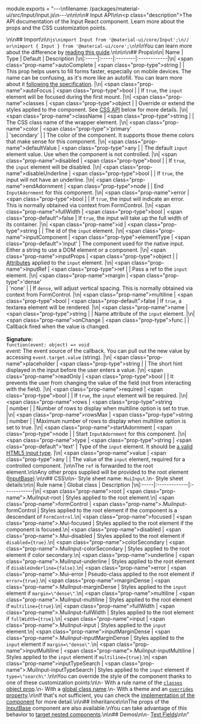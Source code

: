 module.exports = "---\nfilename: /packages/material-ui/src/Input/Input.js\n---\n\n<!--- This documentation is automatically generated, do not try to edit it. -->\n\n# Input API\n\n<p class=\"description\">The API documentation of the Input React component. Learn more about the props and the CSS customization points.</p>\n\n## Import\n\n```js\nimport Input from '@material-ui/core/Input';\n// or\nimport { Input } from '@material-ui/core';\n```\n\nYou can learn more about the difference by [reading this guide](/guides/minimizing-bundle-size/).\n\n\n\n## Props\n\n| Name | Type | Default | Description |\n|:-----|:-----|:--------|:------------|\n| <span class=\"prop-name\">autoComplete</span> | <span class=\"prop-type\">string</span> |  | This prop helps users to fill forms faster, especially on mobile devices. The name can be confusing, as it's more like an autofill. You can learn more about it [following the specification](https://html.spec.whatwg.org/multipage/form-control-infrastructure.html#autofill). |\n| <span class=\"prop-name\">autoFocus</span> | <span class=\"prop-type\">bool</span> |  | If `true`, the `input` element will be focused during the first mount. |\n| <span class=\"prop-name\">classes</span> | <span class=\"prop-type\">object</span> |  | Override or extend the styles applied to the component. See [CSS API](#css) below for more details. |\n| <span class=\"prop-name\">className</span> | <span class=\"prop-type\">string</span> |  | The CSS class name of the wrapper element. |\n| <span class=\"prop-name\">color</span> | <span class=\"prop-type\">'primary'<br>&#124;&nbsp;'secondary'</span> |  | The color of the component. It supports those theme colors that make sense for this component. |\n| <span class=\"prop-name\">defaultValue</span> | <span class=\"prop-type\">any</span> |  | The default `input` element value. Use when the component is not controlled. |\n| <span class=\"prop-name\">disabled</span> | <span class=\"prop-type\">bool</span> |  | If `true`, the `input` element will be disabled. |\n| <span class=\"prop-name\">disableUnderline</span> | <span class=\"prop-type\">bool</span> |  | If `true`, the input will not have an underline. |\n| <span class=\"prop-name\">endAdornment</span> | <span class=\"prop-type\">node</span> |  | End `InputAdornment` for this component. |\n| <span class=\"prop-name\">error</span> | <span class=\"prop-type\">bool</span> |  | If `true`, the input will indicate an error. This is normally obtained via context from FormControl. |\n| <span class=\"prop-name\">fullWidth</span> | <span class=\"prop-type\">bool</span> | <span class=\"prop-default\">false</span> | If `true`, the input will take up the full width of its container. |\n| <span class=\"prop-name\">id</span> | <span class=\"prop-type\">string</span> |  | The id of the `input` element. |\n| <span class=\"prop-name\">inputComponent</span> | <span class=\"prop-type\">elementType</span> | <span class=\"prop-default\">'input'</span> | The component used for the native input. Either a string to use a DOM element or a component. |\n| <span class=\"prop-name\">inputProps</span> | <span class=\"prop-type\">object</span> |  | [Attributes](https://developer.mozilla.org/en-US/docs/Web/HTML/Element/input#Attributes) applied to the `input` element. |\n| <span class=\"prop-name\">inputRef</span> | <span class=\"prop-type\">ref</span> |  | Pass a ref to the `input` element. |\n| <span class=\"prop-name\">margin</span> | <span class=\"prop-type\">'dense'<br>&#124;&nbsp;'none'</span> |  | If `dense`, will adjust vertical spacing. This is normally obtained via context from FormControl. |\n| <span class=\"prop-name\">multiline</span> | <span class=\"prop-type\">bool</span> | <span class=\"prop-default\">false</span> | If `true`, a textarea element will be rendered. |\n| <span class=\"prop-name\">name</span> | <span class=\"prop-type\">string</span> |  | Name attribute of the `input` element. |\n| <span class=\"prop-name\">onChange</span> | <span class=\"prop-type\">func</span> |  | Callback fired when the value is changed.<br><br>**Signature:**<br>`function(event: object) => void`<br>*event:* The event source of the callback. You can pull out the new value by accessing `event.target.value` (string). |\n| <span class=\"prop-name\">placeholder</span> | <span class=\"prop-type\">string</span> |  | The short hint displayed in the input before the user enters a value. |\n| <span class=\"prop-name\">readOnly</span> | <span class=\"prop-type\">bool</span> |  | It prevents the user from changing the value of the field (not from interacting with the field). |\n| <span class=\"prop-name\">required</span> | <span class=\"prop-type\">bool</span> |  | If `true`, the `input` element will be required. |\n| <span class=\"prop-name\">rows</span> | <span class=\"prop-type\">string<br>&#124;&nbsp;number</span> |  | Number of rows to display when multiline option is set to true. |\n| <span class=\"prop-name\">rowsMax</span> | <span class=\"prop-type\">string<br>&#124;&nbsp;number</span> |  | Maximum number of rows to display when multiline option is set to true. |\n| <span class=\"prop-name\">startAdornment</span> | <span class=\"prop-type\">node</span> |  | Start `InputAdornment` for this component. |\n| <span class=\"prop-name\">type</span> | <span class=\"prop-type\">string</span> | <span class=\"prop-default\">'text'</span> | Type of the `input` element. It should be [a valid HTML5 input type](https://developer.mozilla.org/en-US/docs/Web/HTML/Element/input#Form_%3Cinput%3E_types). |\n| <span class=\"prop-name\">value</span> | <span class=\"prop-type\">any</span> |  | The value of the `input` element, required for a controlled component. |\n\nThe `ref` is forwarded to the root element.\n\nAny other props supplied will be provided to the root element ([InputBase](/api/input-base/)).\n\n## CSS\n\n- Style sheet name: `MuiInput`.\n- Style sheet details:\n\n| Rule name | Global class | Description |\n|:-----|:-------------|:------------|\n| <span class=\"prop-name\">root</span> | <span class=\"prop-name\">.MuiInput-root</span> | Styles applied to the root element.\n| <span class=\"prop-name\">formControl</span> | <span class=\"prop-name\">.MuiInput-formControl</span> | Styles applied to the root element if the component is a descendant of `FormControl`.\n| <span class=\"prop-name\">focused</span> | <span class=\"prop-name\">.Mui-focused</span> | Styles applied to the root element if the component is focused.\n| <span class=\"prop-name\">disabled</span> | <span class=\"prop-name\">.Mui-disabled</span> | Styles applied to the root element if `disabled={true}`.\n| <span class=\"prop-name\">colorSecondary</span> | <span class=\"prop-name\">.MuiInput-colorSecondary</span> | Styles applied to the root element if color secondary.\n| <span class=\"prop-name\">underline</span> | <span class=\"prop-name\">.MuiInput-underline</span> | Styles applied to the root element if `disableUnderline={false}`.\n| <span class=\"prop-name\">error</span> | <span class=\"prop-name\">.Mui-error</span> | Pseudo-class applied to the root element if `error={true}`.\n| <span class=\"prop-name\">marginDense</span> | <span class=\"prop-name\">.MuiInput-marginDense</span> | Styles applied to the `input` element if `margin=\"dense\"`.\n| <span class=\"prop-name\">multiline</span> | <span class=\"prop-name\">.MuiInput-multiline</span> | Styles applied to the root element if `multiline={true}`.\n| <span class=\"prop-name\">fullWidth</span> | <span class=\"prop-name\">.MuiInput-fullWidth</span> | Styles applied to the root element if `fullWidth={true}`.\n| <span class=\"prop-name\">input</span> | <span class=\"prop-name\">.MuiInput-input</span> | Styles applied to the `input` element.\n| <span class=\"prop-name\">inputMarginDense</span> | <span class=\"prop-name\">.MuiInput-inputMarginDense</span> | Styles applied to the `input` element if `margin=\"dense\"`.\n| <span class=\"prop-name\">inputMultiline</span> | <span class=\"prop-name\">.MuiInput-inputMultiline</span> | Styles applied to the `input` element if `multiline={true}`.\n| <span class=\"prop-name\">inputTypeSearch</span> | <span class=\"prop-name\">.MuiInput-inputTypeSearch</span> | Styles applied to the `input` element if `type=\"search\"`.\n\nYou can override the style of the component thanks to one of these customization points:\n\n- With a rule name of the [`classes` object prop](/customization/components/#overriding-styles-with-classes).\n- With a [global class name](/customization/components/#overriding-styles-with-global-class-names).\n- With a theme and an [`overrides` property](/customization/globals/#css).\n\nIf that's not sufficient, you can check the [implementation of the component](https://github.com/Foso/material-ui/blob/master/packages/material-ui/src/Input/Input.js) for more detail.\n\n## Inheritance\n\nThe props of the [InputBase](/api/input-base/) component are also available.\nYou can take advantage of this behavior to [target nested components](/guides/api/#spread).\n\n## Demos\n\n- [Text Fields](/components/text-fields/)\n\n"